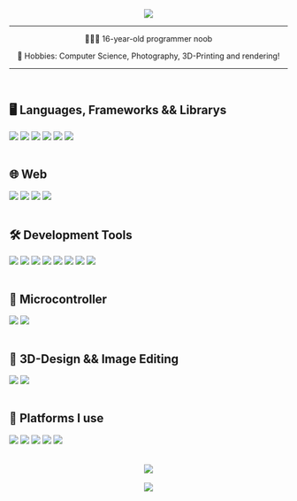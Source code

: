 <div align="center">
    <img src="https://readme-typing-svg.demolab.com?font=Outfit&size=60&duration=4000&pause=1000&color=A3BDF5&center=true&vCenter=true&width=550&height=100&lines=Hi+there!+%F0%9F%91%8B%F0%9F%8F%BB;I'm+CR24!;Nice+to+meet+you!;(shoutout+to+oxelf)" />
</div>

---

<div align="center">
    
👨🏻‍💻 16-year-old programmer noob

🔭 Hobbies: Computer Science, Photography, 3D-Printing and rendering!

</div>

---

<br>

## 🖥️ Languages, Frameworks && Librarys
<div>
    <img src="https://img.shields.io/badge/Flutter-02569B?style=for-the-badge&logo=flutter&logoColor=white">
    <img src="https://img.shields.io/badge/Dart-0175C2?style=for-the-badge&logo=dart&logoColor=white">
    <img src="https://img.shields.io/badge/C%2B%2B-00599C?style=for-the-badge&logo=c%2B%2B&logoColor=white">
    <img src="https://img.shields.io/badge/SFML-8CC445?style=for-the-badge&logo=sfml&logoColor=white">
    <img src="https://img.shields.io/badge/JavaScript-323330?style=for-the-badge&logo=javascript&logoColor=F7DF1E">
    <img src="https://img.shields.io/badge/Python-FFD43B?style=for-the-badge&logo=python&logoColor=blue">
</div>

<br>

## 🌐 Web
<div>
    <img src="https://img.shields.io/badge/HTML5-E34F26?style=for-the-badge&logo=html5&logoColor=white">
    <img src="https://img.shields.io/badge/CSS3-1572B6?style=for-the-badge&logo=css3&logoColor=white">
    <img src="https://img.shields.io/badge/JavaScript-323330?style=for-the-badge&logo=javascript&logoColor=F7DF1E">
    <img src="https://img.shields.io/badge/GitHub%20Pages-222222?style=for-the-badge&logo=GitHub%20Pages&logoColor=white">
</div>

<br>

## 🛠️ Development Tools
<div>
    <img src="https://img.shields.io/badge/Android_Studio-3DDC84?style=for-the-badge&logo=android-studio&logoColor=white">
    <img src="https://img.shields.io/badge/Arduino_IDE-00979D?style=for-the-badge&logo=arduino&logoColor=white">
    <img src="https://img.shields.io/badge/Visual_Studio_Code-0078D4?style=for-the-badge&logo=visual%20studio%20code&logoColor=white">
    <img src="https://img.shields.io/badge/Visual_Studio-5C2D91?style=for-the-badge&logo=visual%20studio&logoColor=white">
    <img src="https://img.shields.io/badge/GIT-E44C30?style=for-the-badge&logo=git&logoColor=white">
    <img src="https://img.shields.io/badge/GitHub-100000?style=for-the-badge&logo=github&logoColor=white">
    <img src="https://img.shields.io/badge/windows%20terminal-4D4D4D?style=for-the-badge&logo=windows%20terminal&logoColor=white">
    <img src="https://img.shields.io/badge/Google_chrome-4285F4?style=for-the-badge&logo=Google-chrome&logoColor=white">
</div>

<br>

## 🐞 Microcontroller
<div>
    <img src="https://img.shields.io/badge/Arduino-00979D?style=for-the-badge&logo=Arduino&logoColor=white">
    <img src="https://img.shields.io/badge/Raspberry%20Pi-A22846?style=for-the-badge&logo=Raspberry%20Pi&logoColor=white">
</div>

<br>

## 🎨 3D-Design && Image Editing
<div>
    <img src="https://img.shields.io/badge/blender-%23F5792A.svg?style=for-the-badge&logo=blender&logoColor=white">
    <img src="https://img.shields.io/badge/Adobe%20Lightroom-31A8FF?style=for-the-badge&logo=Adobe%20Lightroom&logoColor=white">
</div>

<br>

## 📱 Platforms I use
<div>
    <img src="https://img.shields.io/badge/asus%20laptop-000000?style=for-the-badge&logo=asus&logoColor=white">
    <img src="https://img.shields.io/badge/AMD%20Ryzen_5_5500U-ED1C24?style=for-the-badge&logo=amd&logoColor=white">
    <img src="https://img.shields.io/badge/Windows_11-0078d4?style=for-the-badge&logo=windows-11&logoColor=white">
    <img src="https://img.shields.io/badge/Android-3DDC84?style=for-the-badge&logo=android&logoColor=white">
    <img src="https://img.shields.io/badge/xiaomi-FF6900?style=for-the-badge&logo=xiaomi&logoColor=white">
</div>

<br>
<br>

<div align="center">
  <img src="https://visitor-badge.laobi.icu/badge?page_id=ItsCR24.ItsCR24&left_color=%2316171b&left_text=Profile%20Views&right_color=%238299ca"/>
</div>

<br>

<div align="center">
    <img align="center" src="https://img.shields.io/badge/August%206%2C%202021%20-%20?style=flat&logo=github&label=Joined&labelColor=16171b&color=8299ca" >
</div>

<br>
